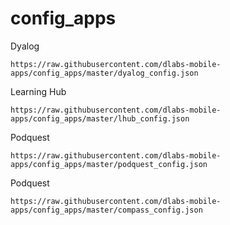 # config_apps

Dyalog 

```link
https://raw.githubusercontent.com/dlabs-mobile-apps/config_apps/master/dyalog_config.json
```


Learning Hub

```link
https://raw.githubusercontent.com/dlabs-mobile-apps/config_apps/master/lhub_config.json
```


Podquest

```link
https://raw.githubusercontent.com/dlabs-mobile-apps/config_apps/master/podquest_config.json
```


Podquest

```link
https://raw.githubusercontent.com/dlabs-mobile-apps/config_apps/master/compass_config.json
```
